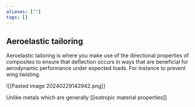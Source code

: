 ```yaml
---
aliases: [""]
tags: []
---
```


## Aeroelastic tailoring

Aeroelastic tailoring is where you make use of the directional properties of composites to ensure that deflection occurs in ways that are beneficial for aerodynamic performance under expected loads. For instance to prevent wing twisting.

![[Pasted image 20240229142942.png]]

Unlike metals which are generally [[isotropic material properties]]
